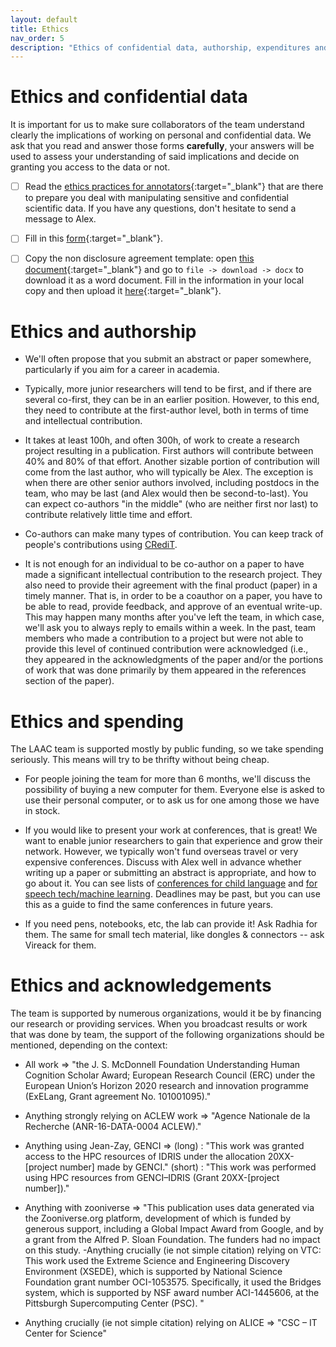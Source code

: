 ```yaml
---
layout: default
title: Ethics
nav_order: 5
description: "Ethics of confidential data, authorship, expenditures and acknowledgements"
---
```


# Ethics and confidential data

It is important for us to make sure collaborators of the team understand clearly the implications of working on personal and confidential data. We ask that you read and answer those forms **carefully**, your answers will be used to assess your understanding of said implications and decide on granting you access to the data or not.

- [ ] Read the [ethics practices for annotators](https://docs.google.com/document/d/1FPxgS4SwXHryx_Bq3YtXdmEyRBtkUrwe07ICWQEx_iU/edit){:target="_blank"} that are there to prepare you deal with manipulating sensitive and confidential scientific data. If you have any questions, don't hesitate to send a message to Alex.
- [ ] Fill in this [form](https://docs.google.com/forms/d/e/1FAIpQLSfWYnVTCLPsXDRLTajY8Cyq9Gfv6F7-O5aH3wvsMUGiTk82Vw/viewform?usp=sf_link){:target="_blank"}.
- [ ] Copy the non disclosure agreement template: open [this document](https://docs.google.com/document/d/14X5nryb05BpobXKoTEyJdZbrlTaTke-gl2Q1aPJI-UU/edit?usp=sharing){:target="_blank"} and go to `file -> download -> docx`
to download it as a word document. Fill in the information in your local copy and then upload it [here](https://mycore.core-cloud.net/index.php/s/rV7OVlMEipPn6xc){:target="_blank"}.



# Ethics and authorship

- We'll often propose that you submit an abstract or paper somewhere, particularly if you aim for a career in academia.

- Typically, more junior researchers will tend to be first, and if there are several co-first, they can be in an earlier position. However, to this end, they need to contribute at the first-author level, both in terms of time and intellectual contribution.

- It takes at least 100h, and often 300h, of work to create a research project resulting in a publication. First authors will contribute between 40% and 80% of that effort. Another sizable portion of contribution will come from the last author, who will typically be Alex. The exception is when there are other senior authors involved, including postdocs in the team, who may be last (and Alex would then be second-to-last). You can expect co-authors "in the middle" (who are neither first nor last) to contribute relatively little time and effort.

- Co-authors can make many types of contribution. You can keep track of people's contributions using [CRediT](https://www.elsevier.com/authors/policies-and-guidelines/credit-author-statement).

- It is not enough for an individual to be co-author on a paper to have made a significant intellectual contribution to the research project. They also need to provide their agreement with the final product (paper) in a timely manner. That is, in order to be a coauthor on a paper, you have to be able to read, provide feedback, and approve of an eventual write-up. This may happen many months after you've left the team, in which case, we'll ask you to always reply to emails within a week. In the past, team members who made a contribution to a project but were not able to provide this level of continued contribution were acknowledged (i.e., they appeared in the acknowledgments of the paper and/or the portions of work that was done primarily by them appeared in the references section of the paper).

# Ethics and spending

The LAAC team is supported mostly by public funding, so we take spending seriously. This means will try to be thrifty without being cheap. 

- For people joining the team for more than 6 months, we'll discuss the possibility of buying a new computer for them. Everyone else is asked to use their personal computer, or to ask us for one among those we have in stock. 

- If you would like to present your work at conferences, that is great! We want to enable junior researchers to gain that experience and grow their network. However, we typically won't fund overseas travel or very expensive conferences. Discuss with Alex well in advance whether writing up a paper or submitting an abstract is appropriate, and how to go about it. You can see lists of [conferences for child language](https://docs.google.com/spreadsheets/d/11Casx-W9F04knaYF1RVO7BFZFVsOEm-aMc8Bpn-a6es/edit#gid=0) and [for speech tech/machine learning](https://docs.google.com/spreadsheets/d/12Lg-YNKa1aW8J2GHt3S_iAllsrRLXn984imeemjSchQ/edit#gid=0). Deadlines may be past, but you can use this as a guide to find the same conferences in future years.

- If you need pens, notebooks, etc, the lab can provide it! Ask Radhia for them. The same for small tech material, like dongles & connectors -- ask Vireack for them.

# Ethics and acknowledgements

The team is supported by numerous organizations, would it be by financing our research or providing services. When you broadcast results or work that was done by team, the support of the following organizations should be mentioned, depending on the context:

- All work => "the J. S. McDonnell Foundation Understanding Human Cognition Scholar Award; European Research Council (ERC) under the European Union’s Horizon 2020 research and innovation programme (ExELang, Grant agreement No. 101001095)."

- Anything strongly relying on ACLEW work => "Agence Nationale de la Recherche (ANR-16-DATA-0004 ACLEW)."

- Anything using Jean-Zay, GENCI => (long) : "This work was granted access to the HPC resources of IDRIS under the allocation 20XX-[project number] made by GENCI."
(short) : "This work was performed using HPC resources from GENCI–IDRIS (Grant 20XX-[project number])."

- Anything with zooniverse => "This publication uses data generated via the Zooniverse.org platform, development of which is funded by generous support, including a Global Impact Award from Google, and by a grant from the Alfred P. Sloan Foundation. The funders had no impact on this study. -Anything crucially (ie not simple citation) relying on VTC: This work used the Extreme Science and Engineering Discovery Environment (XSEDE), which is supported by National Science Foundation grant number OCI-1053575. Specifically, it used the Bridges system, which is supported by NSF award number ACI-1445606, at the Pittsburgh Supercomputing Center (PSC). "

- Anything crucially (ie not simple citation) relying on ALICE => "CSC – IT Center for Science"

<!--- Scripts that are required for this specific page. It won't be displayed. Keep that section after all markdown.
-->
<script>
/*Enables the checkboxes*/
var inp = document.getElementsByTagName("input");
for (var i = 0; i < inp.length; i++) {
    if ( inp[i].type == "checkbox" ) {
        inp[i].disabled=false;
    }
}
</script>
